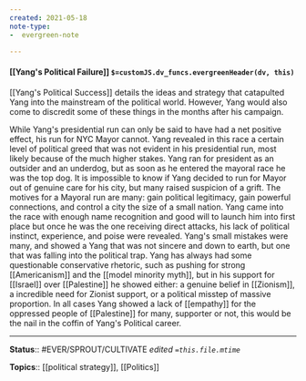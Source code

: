 ```yaml
---
created: 2021-05-18
note-type: 
-  evergreen-note

---
```


#### [[Yang's Political Failure]] `$=customJS.dv_funcs.evergreenHeader(dv, this)`

[[Yang's Political Success]] details the ideas and strategy that catapulted Yang into the mainstream of the political world. However, Yang would also come to discredit some of these things in the months after his campaign.

While Yang's presidential run can only be said to have had a net positive effect, his run for NYC Mayor cannot. Yang revealed in this race a certain level of political greed that was not evident in his presidential run, most likely because of the much higher stakes. Yang ran for president as an outsider and an underdog, but as soon as he entered the mayoral race he was the top dog. It is impossible to know if Yang decided to run for Mayor out of genuine care for his city, but many raised suspicion of a grift. The motives for a Mayoral run are many: gain political legitimacy, gain powerful connections, and control a city the size of a small nation. Yang came into the race with enough name recognition and good will to launch him into first place but once he was the one receiving direct attacks, his lack of political instinct, experience, and poise were revealed. Yang's small mistakes were many, and showed a Yang that was not sincere and down to earth, but one that was falling into the political trap. Yang has always had some questionable conservative rhetoric, such as pushing for strong [[Americanism]] and the [[model minority myth]], but in his support for [[Israel]] over [[Palestine]] he showed either: a genuine belief in [[Zionism]], a incredible need for Zionist support, or a political misstep of massive proportion. In all cases Yang showed a lack of [[empathy]] for the oppressed people of [[Palestine]] for many, supporter or not, this would be the nail in the coffin of Yang's Political career.


---

**Status**:: #EVER/SPROUT/CULTIVATE 
*edited `=this.file.mtime`*

**Topics**:: [[political strategy]], [[Politics]] 
	
